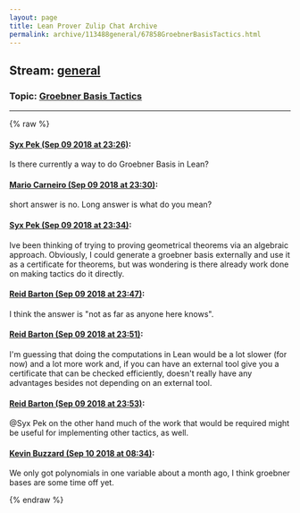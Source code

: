 ```yaml
---
layout: page
title: Lean Prover Zulip Chat Archive 
permalink: archive/113488general/67858GroebnerBasisTactics.html
---
```


## Stream: [general](index.html)
### Topic: [Groebner Basis Tactics](67858GroebnerBasisTactics.html)

---


{% raw %}
#### [ Syx Pek (Sep 09 2018 at 23:26)](https://leanprover.zulipchat.com/#narrow/stream/113488-general/topic/Groebner%20Basis%20Tactics/near/133625535):
<p>Is there currently a way to do Groebner Basis in Lean?</p>

#### [ Mario Carneiro (Sep 09 2018 at 23:30)](https://leanprover.zulipchat.com/#narrow/stream/113488-general/topic/Groebner%20Basis%20Tactics/near/133625670):
<p>short answer is no. Long answer is what do you mean?</p>

#### [ Syx Pek (Sep 09 2018 at 23:34)](https://leanprover.zulipchat.com/#narrow/stream/113488-general/topic/Groebner%20Basis%20Tactics/near/133625779):
<p>Ive been thinking of trying to proving geometrical theorems via an algebraic approach. Obviously, I could generate a groebner basis externally and use it as a certificate for theorems, but was wondering is there already work done on making tactics do it directly.</p>

#### [ Reid Barton (Sep 09 2018 at 23:47)](https://leanprover.zulipchat.com/#narrow/stream/113488-general/topic/Groebner%20Basis%20Tactics/near/133626122):
<p>I think the answer is "not as far as anyone here knows".</p>

#### [ Reid Barton (Sep 09 2018 at 23:51)](https://leanprover.zulipchat.com/#narrow/stream/113488-general/topic/Groebner%20Basis%20Tactics/near/133626235):
<p>I'm guessing that doing the computations in Lean would be a lot slower (for now) and a lot more work and, if you can have an external tool give you a certificate that can be checked efficiently, doesn't really have any advantages besides not depending on an external tool.</p>

#### [ Reid Barton (Sep 09 2018 at 23:53)](https://leanprover.zulipchat.com/#narrow/stream/113488-general/topic/Groebner%20Basis%20Tactics/near/133626301):
<p><span class="user-mention" data-user-id="128818">@Syx Pek</span> on the other hand much of the work that would be required might be useful for implementing other tactics, as well.</p>

#### [ Kevin Buzzard (Sep 10 2018 at 08:34)](https://leanprover.zulipchat.com/#narrow/stream/113488-general/topic/Groebner%20Basis%20Tactics/near/133641505):
<p>We only got polynomials in one variable about a month ago, I think groebner bases are some time off yet.</p>


{% endraw %}
